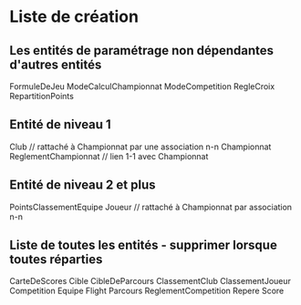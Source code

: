 # Liste de création

## Les entités de paramétrage non dépendantes d'autres entités

FormuleDeJeu
ModeCalculChampionnat
ModeCompetition
RegleCroix
RepartitionPoints

## Entité de niveau 1 

Club // rattaché à Championnat par une association n-n
Championnat
ReglementChampionnat // lien 1-1 avec Championnat

## Entité de niveau 2 et plus 

PointsClassementEquipe
Joueur // rattaché à Championnat par association n-n

## Liste de toutes les entités - supprimer lorsque toutes réparties

CarteDeScores
Cible
CibleDeParcours
ClassementClub
ClassementJoueur
Competition
Equipe
Flight
Parcours
ReglementCompetition
Repere
Score
